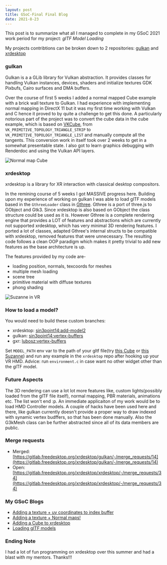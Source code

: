 ```yaml
---
layout: post
title: GSoC-Final Final Blog
date: 2021-8-23
---
```


This post is to summarize what all I managed to complete in my GSoC 2021 work period for my project: *glTF Model Loading*  

My projects contribtions can be broken down to 2 repositories: [gulkan](https://gitlab.freedesktop.org/xrdesktop/gulkan/) and [xrdesktop](https://gitlab.freedesktop.org/xrdesktop/xrdesktop/)

### gulkan

Gulkan is a a GLib library for Vulkan abstraction. It provides classes for handling Vulkan instances, devices, shaders and initialize textures GDK Pixbufs, Cairo surfaces and DMA buffers.

Over the course of first 5 weeks I added a normal mapped Cube example with a brick wall texture to Gulkan. I had experience with implementing normal mapping in DirectX 11 but it was my first time working with Vulkan and C hence it proved to by quite a challenge to get this done. A particularly notorious part of the project was to convert the cube data in the cube example, which is based on [VKCube](https://github.com/krh/vkcube), from `VK_PRIMITIVE_TOPOLOGY_TRIANGLE_STRIP` to `VK_PRIMITIVE_TOPOLOGY_TRIANGLE_LIST` and manually compute all the tangents. This conversion work in itself took over 2 weeks to get in a somewhat presentable state. I also got to learn graphics debugging with Renderdoc and using the Vulkan API layers.

![Normal map Cube](https://media.discordapp.net/attachments/818922990715797515/863045554740789248/unknown.png)

### xrdesktop

xrdesktop is a library for XR interaction with classical desktop compositors.

In the remining course of 5 weeks I got MASSIVE progress here. Building upon my experience of working on gulkan I was able to load glTF models based in the `GthreeLoader` class in [Gthree](https://github.com/alexlarsson/gthree/). Gthree is a port of three.js to GObject and Gtk3. Since xrdesktop is also based on GObject the class structure could be used as it is. However Gthree is a complete rendering engine that provides a LOT of features and abstractions which are currently not supported xrdesktop, which has very minimal 3D rendering features. I ported a lot of classes, adapted Gthree's internal structs to be compatible with xrdesktop, removed features that were unnecessary. The resulting code follows a clean OOP paradigm which makes it pretty trivial to add new features as the base architecture is up.  

The features provided by my code are-  

- loading position, normals, texcoords for meshes
- multiple mesh loading
- scene tree
- primitive material with diffuse textures
- phong shading

![Suzanne in VR](https://media.discordapp.net/attachments/818922990715797515/876317283046281256/unknown.png)

### How to load a model?

You would need to build these custom branches:

- xrdesktop: [sin3point14:add-model2](https://gitlab.freedesktop.org/sin3point14/xrdesktop/-/tree/add-model2)
- gulkan: [sin3point14:vertex-buffers](https://gitlab.freedesktop.org/sin3point14/gulkan/-/tree/vertex-buffers)
- gxr: [lubosz:vertex-buffers](https://gitlab.freedesktop.org/lubosz/gxr/-/tree/vertex-buffers)

Set `MODEL_PATH` env var to the path of your gltf file(try [this Cube](https://github.com/KhronosGroup/glTF-Sample-Models/tree/master/2.0/Cube/glTF) or [this Suzanne](https://github.com/KhronosGroup/glTF-Sample-Models/tree/master/2.0/Suzanne/glTF)) and run any example in the `xrdesktop` repo after hooking up your VR HMD. Advice: run `environment.c` in case want no other widget other than the glTF model.

### Future Aspects

The 3D rendering can use a lot lot more features like, custom lights(possibly loaded from the glTF file itself), normal mapping, PBR materials, animations etc. The list won't end :p. An immediate applicaiton of my work would be to load HMD Controller models. A couple of hacks have been used here and there, like gulkan currently doesn't provide a proper way to draw indexed with synamic vertex budffers, so that has been done manually. Also the G3kMesh class can be further abstracted since all of its data members are public.

### Merge requests

- Merged: [https://gitlab.freedesktop.org/xrdesktop/gulkan/-/merge_requests/14](https://gitlab.freedesktop.org/xrdesktop/gulkan/-/merge_requests/14)
- Open: [https://gitlab.freedesktop.org/xrdesktop/xrdesktop/-/merge_requests/34](https://gitlab.freedesktop.org/xrdesktop/xrdesktop/-/merge_requests/34)

### My GSoC Blogs

- [Adding a texture + uv coordinates to index buffer](https://sin3point14.github.io/GSoC-1/)
- [Adding a texture + Normal maps!](https://sin3point14.github.io/GSoC-2/)
- [Adding a Cube to xrdesktop](https://sin3point14.github.io/GSoC-3/)
- [Loading glTF models](https://sin3point14.github.io/GSoC-4/)

### Ending Note

I had a lot of fun programming on xrdesktop over this summer and had a blast with my mentors. Thanks!!!
